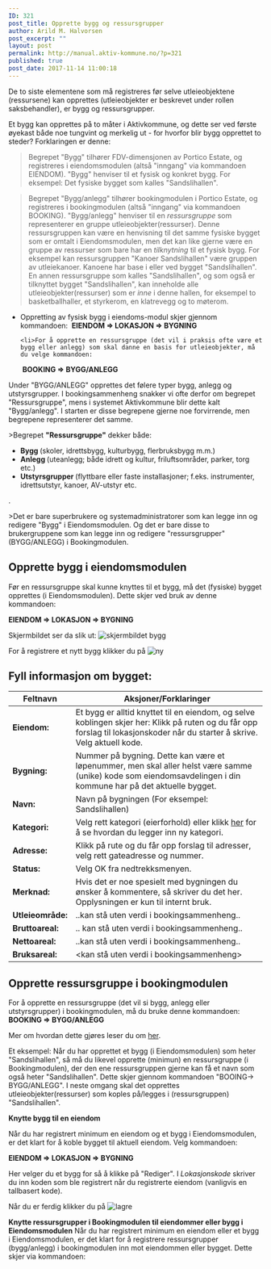 ```yaml
---
ID: 321
post_title: Opprette bygg og ressursgrupper
author: Arild M. Halvorsen
post_excerpt: ""
layout: post
permalink: http://manual.aktiv-kommune.no/?p=321
published: true
post_date: 2017-11-14 11:00:18
---
```

De to siste elementene som må registreres før selve utleieobjektene (ressursene) kan opprettes (utleieobjekter er beskrevet under rollen saksbehandler), er bygg og ressursgrupper.

Et bygg kan opprettes på to måter i Aktivkommune, og dette ser ved første øyekast både noe tungvint og merkelig ut - for hvorfor blir bygg opprettet to steder?
Forklaringen er denne:

>Begrepet "Bygg" tilhører FDV-dimensjonen av Portico Estate, og registreres i eiendomsmodulen (altså "inngang" via kommandoen EIENDOM). "Bygg" henviser til et fysisk og konkret bygg. For eksempel: Det fysiske bygget som kalles "Sandslihallen".

>Begrepet "Bygg/anlegg" tilhører bookingmodulen i Portico Estate, og registreres i bookingmodulen (altså "inngang" via kommandoen BOOKING). "Bygg/anlegg" henviser til en <em>ressursgruppe</em> som representerer en gruppe utleieobjekter(ressurser). Denne ressursgruppen kan være en henvisning til det samme fysiske bygget som er omtalt i Eiendomsmodulen, men det kan like gjerne være en gruppe av ressurser som bare har en <em>tilknytning </em> til et fysisk bygg. For eksempel kan ressursgruppen "Kanoer Sandslihallen" være gruppen av utleiekanoer. Kanoene har base i eller ved bygget "Sandslihallen". En annen ressursgruppe som kalles "Sandslihallen", og som også er tilknyttet bygget "Sandslihallen", kan inneholde alle utleieobjekter(ressurser) som er <em>inne </em> i denne hallen, for eksempel to basketballhaller, et styrkerom, en klatrevegg og to møterom. 


<ul>
 	<li>Oppretting av fysisk bygg i eiendoms-modul skjer gjennom kommandoen:
 <strong>EIENDOM =&gt; LOKASJON =&gt; BYGNING</strong></li>

 	<li>For å opprette en ressursgruppe (det vil i praksis ofte være et bygg eller anlegg) som skal danne en basis for utleieobjekter, må du velge kommandoen:
 <strong>BOOKING =&gt; BYGG/ANLEGG</strong></li>
</ul>

Under "BYGG/ANLEGG" opprettes det følere typer bygg, anlegg og utstyrsgrupper. I bookingsammenheng snakker vi ofte derfor om begrepet "Ressursgruppe", mens i systemet Aktivkommune blir dette kalt "Bygg/anlegg". I starten er disse begrepene gjerne noe forvirrende, men begrepene representerer det samme. 

&gt;Begrepet <strong>"Ressursgruppe"</strong> dekker både:
* <strong>Bygg </strong>(skoler, idrettsbygg, kulturbygg, flerbruksbygg m.m.)
* <strong>Anlegg </strong>(uteanlegg; både idrett og kultur, friluftsområder, parker, torg etc.)
* <strong>Utstyrsgrupper </strong>(flyttbare eller faste installasjoner; f.eks. instrumenter, idrettsutstyr, kanoer, AV-utstyr etc.

.

&gt;Det er bare superbrukere og systemadministratorer som kan legge inn og redigere "Bygg" i Eiendomsmodulen. Og det er bare disse to brukergruppene som kan legge inn og redigere "ressursgrupper" (BYGG/ANLEGG) i Bookingmodulen.

## Opprette bygg i eiendomsmodulen
Før en ressursgruppe skal kunne knyttes til et bygg, må det (fysiske) bygget opprettes (i Eiendomsmodulen). Dette skjer ved bruk av denne kommandoen:

<strong>EIENDOM =&gt; LOKASJON =&gt; BYGNING</strong>

Skjermbildet ser da slik ut:
![skjermbildet bygg](http://manual.aktiv-kommune.no/wp-content/uploads/2017/12/eiendombygning.png)

For å registrere et nytt bygg klikker du på
![ny](http://manual.aktiv-kommune.no/wp-content/uploads/2017/12/NY.png)

## Fyll informasjon om bygget:
Feltnavn| Aksjoner/Forklaringer
---------------|---------------------------------
**Eiendom:** |Et bygg er alltid knyttet til en eiendom, og selve koblingen skjer her: Klikk på ruten og du får opp forslag til lokasjonskoder når du starter å skrive. Velg aktuell kode.
**Bygning:** |Nummer på bygning. Dette kan være et løpenummer, men skal aller helst være samme (unike) kode som eiendomsavdelingen i din kommune har på det aktuelle bygget.
**Navn:** |Navn på bygningen (For eksempel: Sandslihallen)
**Kategori:** |Velg rett kategori (eierforhold) eller klikk [her](https://manual.aktiv-kommune.no/?p=700) for å se hvordan du legger inn ny kategori.
**Adresse:** |Klikk på rute og du får opp forslag til adresser, velg rett gateadresse og nummer.
**Status:** |Velg OK fra nedtrekksmenyen.
**Merknad:** |Hvis det er noe spesielt med bygningen du ønsker å kommentere,  så skriver du det her. Opplysningen er kun til internt bruk.
**Utleieområde:**| ..kan stå uten verdi i bookingsammenheng..
**Bruttoareal:**|.. kan stå uten verdi i bookingsammenheng..
**Nettoareal:**| ..kan stå uten verdi i bookingsammenheng..
**Bruksareal:**| <kan stå uten verdi i bookingsammenheng>

## Opprette ressursgruppe i bookingmodulen


For å opprette en ressursgruppe (det vil si bygg, anlegg eller utstyrsgrupper) i bookingmodulen, må du bruke denne kommandoen:
<strong>BOOKING =&gt; BYGG/ANLEGG </strong>

Mer om hvordan dette gjøres leser du om [her](https://manual.aktiv-kommune.no/?p=166).

Et eksempel: Når du har opprettet et bygg (i Eiendomsmodulen) som heter "Sandslihallen", så må du likevel opprette (minimun) en ressursgruppe (i Bookingmodulen), der den ene ressursgruppen gjerne kan få et navn som også heter "Sandslihallen". Dette skjer gjennom kommandoen "BOOING-> BYGG/ANLEGG". I neste omgang skal det opprettes utleieobjekter(ressurser) som koples på/legges i (ressursgruppen) "Sandslihallen".


<strong>Knytte bygg til en eiendom </strong>

Når du har registrert minimum en eiendom og et bygg i Eiendomsmodulen, er det klart for å koble bygget til aktuell eiendom. Velg kommandoen:

<strong>EIENDOM =&gt; LOKASJON =&gt; BYGNING</strong>

Her velger du et bygg for så å klikke på "Rediger". I <em>Lokasjonskode</em> skriver du inn koden som ble registrert når du registrerte eiendom (vanligvis en tallbasert kode).

Når du er ferdig klikker du på
![lagre](http://manual.aktiv-kommune.no/wp-content/uploads/2017/12/lagre.png)


<strong>Knytte ressursgrupper i Bookingmodulen til eiendommer eller bygg i Eiendomsmodulen</strong>
Når du har registrert minimum en eiendom eller et bygg i Eiendomsmodulen, er det klart for å registrere ressursgrupper (bygg/anlegg) i bookingmodulen inn mot eiendommen eller bygget. Dette skjer via kommandoen:

&nbsp;